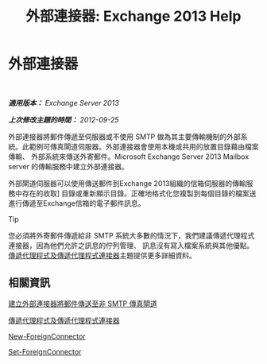 ﻿---
title: '外部連接器: Exchange 2013 Help'
TOCTitle: 外部連接器
ms:assetid: 21c6a7a9-f4d2-4359-9ac9-930701b63a4e
ms:mtpsurl: https://technet.microsoft.com/zh-tw/library/Aa996779(v=EXCHG.150)
ms:contentKeyID: 50472816
ms.date: 05/21/2018
mtps_version: v=EXCHG.150
ms.translationtype: MT
---

# 外部連接器

 

_**適用版本：** Exchange Server 2013_

_**上次修改主題的時間：** 2012-09-25_

外部連接器將郵件傳遞至伺服器或不使用 SMTP 做為其主要傳輸機制的外部系統。此範例可傳真閘道伺服器。外部連接器會使用本機或共用的放置目錄藉由檔案傳輸、 外部系統來傳送外寄郵件。Microsoft Exchange Server 2013 Mailbox server 的傳輸服務中建立外部連接器。

外部閘道伺服器可以使用傳送郵件到Exchange 2013組織的信箱伺服器的傳輸服務中存在的收取\] 目錄或重新顯示目錄。正確地格式化您複製到每個目錄的檔案送進行傳遞至Exchange信箱的電子郵件訊息。


> [!TIP]  
> 您必須將外寄郵件傳遞給非 SMTP 系統大多數的情況下，我們建議傳遞代理程式連接器，因為他們允許之訊息的佇列管理、 訊息沒有寫入檔案系統與其他優點。<a href="delivery-agents-and-delivery-agent-connectors-exchange-2013-help.md">傳遞代理程式及傳遞代理程式連接器</a>主題提供更多詳細資料。




## 相關資訊

[建立外部連接器將郵件傳送至非 SMTP 傳真閘道](create-a-foreign-connector-to-deliver-messages-to-a-non-smtp-fax-gateway-exchange-2013-help.md)

[傳遞代理程式及傳遞代理程式連接器](delivery-agents-and-delivery-agent-connectors-exchange-2013-help.md)

[New-ForeignConnector](https://technet.microsoft.com/zh-tw/library/aa996310\(v=exchg.150\))

[Set-ForeignConnector](https://technet.microsoft.com/zh-tw/library/bb123789\(v=exchg.150\))

